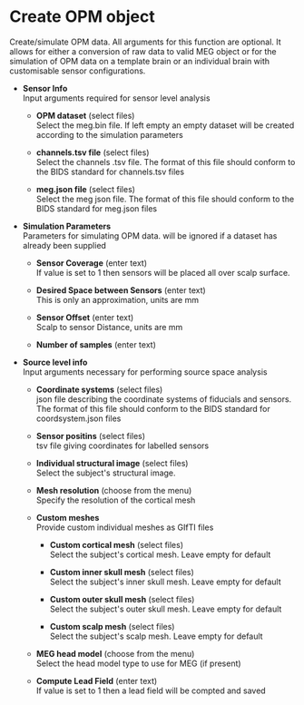 # Create OPM object  
Create/simulate OPM data. All arguments for this function are optional. It allows for either a conversion of raw data to valid MEG object or for the simulation of OPM data on a template brain or an individual brain with customisable sensor configurations.

* **Sensor Info**   
Input arguments required for sensor level analysis

    * **OPM dataset** (select files)  
    Select the meg.bin file. If left empty an empty dataset will be created according to the simulation parameters

    * **channels.tsv file** (select files)  
    Select the channels .tsv file. The format of this file should conform to the BIDS standard for channels.tsv files

    * **meg.json file** (select files)  
    Select the meg  json file.  The format of this file should conform to the BIDS standard for meg.json files

* **Simulation Parameters**   
Parameters for simulating OPM data. will be ignored if a dataset has already been supplied

    * **Sensor Coverage** (enter text)  
    If value is set to 1 then sensors will be placed all over scalp surface. 

    * **Desired Space between Sensors** (enter text)  
    This is only an approximation, units are mm

    * **Sensor Offset** (enter text)  
    Scalp to sensor Distance, units are mm

    * **Number of samples** (enter text)  

* **Source level info**   
Input arguments necessary for performing source space analysis

    * **Coordinate systems** (select files)  
    json file describing the coordinate systems of fiducials and sensors. The format of this file should conform to the BIDS standard for coordsystem.json files

    * **Sensor positins** (select files)  
    tsv file giving coordinates for labelled sensors

    * **Individual structural image** (select files)  
    Select the subject's structural image.

    * **Mesh resolution** (choose from the menu)  
    Specify the resolution of the cortical mesh

    * **Custom meshes**   
    Provide custom individual meshes as GIfTI files

        * **Custom cortical mesh** (select files)  
        Select the subject's cortical mesh. Leave empty for default

        * **Custom inner skull mesh** (select files)  
        Select the subject's inner skull mesh. Leave empty for default

        * **Custom outer skull mesh** (select files)  
        Select the subject's outer skull mesh. Leave empty for default

        * **Custom scalp mesh** (select files)  
        Select the subject's scalp mesh. Leave empty for default

    * **MEG head model** (choose from the menu)  
    Select the head model type to use for MEG (if present)

    * **Compute Lead Field** (enter text)  
    If value is set to 1 then a lead field will be compted and saved
